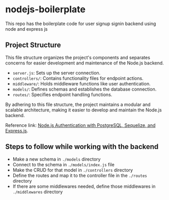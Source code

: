 # nodejs-boilerplate
This repo has the boilerplate code for user signup signin backend using node and express js

## Project Structure
This file structure organizes the project's components and separates concerns for easier development and maintenance of the Node.js backend.
- `server.js`: Sets up the server connection.
- `controllers/`: Contains functionality files for endpoint actions.
- `middleware/`: Holds middleware functions like user authentication.
- `models/`: Defines schemas and establishes the database connection.
- `routes/`: Specifies endpoint handling functions.

By adhering to this file structure, the project maintains a modular and scalable architecture, making it easier to develop and maintain the Node.js backend.


Reference link: [Node.js Authentication with PostgreSQL, Sequelize, and Express.js](https://medium.com/@rachealkuranchie/node-js-authentication-with-postgresql-sequelize-and-express-js-20ae773da4c9).


## Steps to follow while working with the backend

- Make a new schema in `./models` directory
- Connect to the schema in `./models/index.js` file
- Make the CRUD for that model in `./controllers` directory
- Define the routes and map it to the controller file in the `./routes` directory
- If there are some middlewares needed, define those middlewares in `./middlewares` directory
